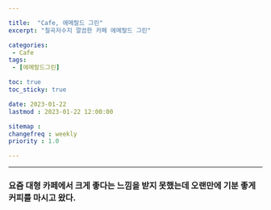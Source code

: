```yaml
---

title:  "Cafe, 에메랄드 그린"
excerpt: "칠곡저수지 깔끔한 카페 에메랄드 그린"

categories:
 - Cafe
tags:
 - [에메랄드그린]

toc: true
toc_sticky: true

date: 2023-01-22
lastmod : 2023-01-22 12:00:00

sitemap :
changefreq : weekly
priority : 1.0

---
```

---
### 요즘 대형 카페에서 크게 좋다는 느낌을 받지 못했는데 오랜만에 기분 좋게 커피를 마시고 왔다.
